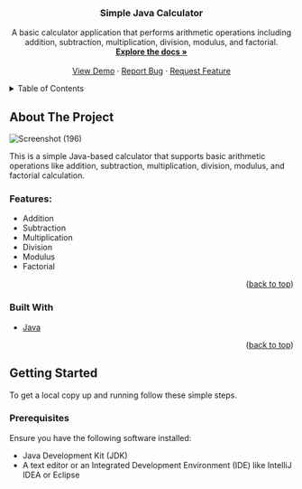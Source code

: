 <!-- Improved compatibility of back to top link: See: https://github.com/othneildrew/Best-README-Template/pull/73 -->
<a name="readme-top"></a>

<!-- PROJECT SHIELDS -->
<!--
![Contributors](https://img.shields.io/github/contributors/Arsany-Osama/Simple-Java-Calculator.svg?style=for-the-badge)
![Forks](https://img.shields.io/github/forks/Arsany-Osama/Simple-Java-Calculator.svg?style=for-the-badge)
![Stargazers](https://img.shields.io/github/stars/Arsany-Osama/Simple-Java-Calculator.svg?style=for-the-badge)
![Issues](https://img.shields.io/github/issues/Arsany-Osama/Simple-Java-Calculator.svg?style=for-the-badge)
![MIT License](https://img.shields.io/github/license/Arsany-Osama/Simple-Java-Calculator.svg?style=for-the-badge)
![LinkedIn](https://img.shields.io/badge/-LinkedIn-black.svg?style=for-the-badge&logo=linkedin&colorB=555)



<!-- PROJECT LOGO -->
<br />
<div align="center">
  <h3 align="center">Simple Java Calculator</h3>

  <p align="center">
    A basic calculator application that performs arithmetic operations including addition, subtraction, multiplication, division, modulus, and factorial.
    <br />
    <a href="https://github.com/Arsany-Osama/Simple-Java-Calculator"><strong>Explore the docs »</strong></a>
    <br />
    <br />
    <a href="https://github.com/Arsany-Osama/Simple-Java-Calculator">View Demo</a>
    ·
    <a href="https://github.com/Arsany-Osama/Simple-Java-Calculator/issues/new?labels=bug&template=bug-report---.md">Report Bug</a>
    ·
    <a href="https://github.com/Arsany-Osama/Simple-Java-Calculator/issues/new?labels=enhancement&template=feature-request---.md">Request Feature</a>
  </p>
</div>



<!-- TABLE OF CONTENTS -->
<details>
  <summary>Table of Contents</summary>
  <ol>
    <li>
      <a href="#about-the-project">About The Project</a>
      <ul>
        <li><a href="#built-with">Built With</a></li>
      </ul>
    </li>
    <li>
      <a href="#getting-started">Getting Started</a>
      <ul>
        <li><a href="#prerequisites">Prerequisites</a></li>
        <li><a href="#installation">Installation</a></li>
      </ul>
    </li>
    <li><a href="#usage">Usage</a></li>
    <li><a href="#roadmap">Roadmap</a></li>
    <li><a href="#contributing">Contributing</a></li>
    <li><a href="#license">License</a></li>
    <li><a href="#contact">Contact</a></li>
    <li><a href="#acknowledgments">Acknowledgments</a></li>
  </ol>
</details>



<!-- ABOUT THE PROJECT -->

## About The Project

![Screenshot (196)](https://github.com/Arsany-Osama/Simple-Calculator-Java-/assets/160052013/9230275c-45af-40a7-96b7-27d3ee05e001)

This is a simple Java-based calculator that supports basic arithmetic operations like addition, subtraction, multiplication, division, modulus, and factorial calculation.

### Features:
- Addition
- Subtraction
- Multiplication
- Division
- Modulus
- Factorial

<p align="right">(<a href="#readme-top">back to top</a>)</p>



### Built With

* [Java](https://www.oracle.com/java/)

<p align="right">(<a href="#readme-top">back to top</a>)</p>



<!-- GETTING STARTED -->
## Getting Started

To get a local copy up and running follow these simple steps.

### Prerequisites

Ensure you have the following software installed:
* Java Development Kit (JDK)
* A text editor or an Integrated Development Environment (IDE) like IntelliJ IDEA or Eclipse

